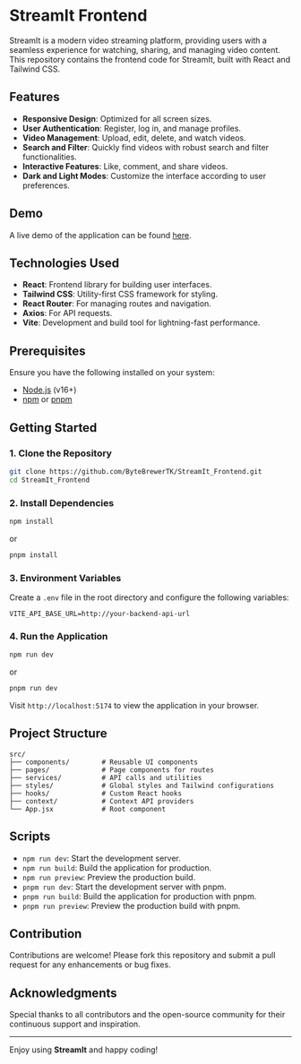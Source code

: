 # StreamIt Frontend

StreamIt is a modern video streaming platform, providing users with a seamless experience for watching, sharing, and managing video content. This repository contains the frontend code for StreamIt, built with React and Tailwind CSS.

## Features

-   **Responsive Design**: Optimized for all screen sizes.
-   **User Authentication**: Register, log in, and manage profiles.
-   **Video Management**: Upload, edit, delete, and watch videos.
-   **Search and Filter**: Quickly find videos with robust search and filter functionalities.
-   **Interactive Features**: Like, comment, and share videos.
-   **Dark and Light Modes**: Customize the interface according to user preferences.

## Demo

A live demo of the application can be found [here](https://bytebrewer.site).

## Technologies Used

-   **React**: Frontend library for building user interfaces.
-   **Tailwind CSS**: Utility-first CSS framework for styling.
-   **React Router**: For managing routes and navigation.
-   **Axios**: For API requests.
-   **Vite**: Development and build tool for lightning-fast performance.

## Prerequisites

Ensure you have the following installed on your system:

-   [Node.js](https://nodejs.org/) (v16+)
-   [npm](https://www.npmjs.com/) or [pnpm](https://pnpm.io/)

## Getting Started

### 1. Clone the Repository

```bash
git clone https://github.com/ByteBrewerTK/StreamIt_Frontend.git
cd StreamIt_Frontend
```

### 2. Install Dependencies

```bash
npm install
```

or

```bash
pnpm install
```

### 3. Environment Variables

Create a `.env` file in the root directory and configure the following variables:

```env
VITE_API_BASE_URL=http://your-backend-api-url
```

### 4. Run the Application

```bash
npm run dev
```

or

```bash
pnpm run dev
```

Visit `http://localhost:5174` to view the application in your browser.

## Project Structure

```plaintext
src/
├── components/        # Reusable UI components
├── pages/             # Page components for routes
├── services/          # API calls and utilities
├── styles/            # Global styles and Tailwind configurations
├── hooks/             # Custom React hooks
├── context/           # Context API providers
└── App.jsx            # Root component
```

## Scripts

-   `npm run dev`: Start the development server.
-   `npm run build`: Build the application for production.
-   `npm run preview`: Preview the production build.
-   `pnpm run dev`: Start the development server with pnpm.
-   `pnpm run build`: Build the application for production with pnpm.
-   `pnpm run preview`: Preview the production build with pnpm.

## Contribution

Contributions are welcome! Please fork this repository and submit a pull request for any enhancements or bug fixes.

## Acknowledgments

Special thanks to all contributors and the open-source community for their continuous support and inspiration.

---

Enjoy using **StreamIt** and happy coding!
